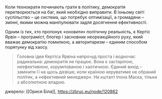 ---
---


Коли технократи починають грати в політику, демократія перетворюється на баг, який необхідно виправити. В їхньому світі суспільство – це система, що потребує оптимізації, а громадяни – змінні, якими можна маніпулювати задля досягнення ефективності. 

Одним із тих, хто пропонує «оновити» політичну реальність, є Кертіс Ярвін – програміст, блогер і засновник неореакційного руху, який вважає демократію помилкою, а авторитаризм – єдиним способом порятунку від хаосу.

> Головна ідея Кертіса Ярвіна напрочуд проста і водночас радикальна: демократія не працює. Вона є застарілою, неефективною, корумпованою і хаотичною. Єдиний вихід – замінити її на щось дієвіше, коли країною керуватиме не обраний політик, а «ефективний менеджер». На кшталт Ілона Маска, тільки з абсолютною владою.

джерело: [[Орися Біла]], https://zbruc.eu/node/120862

